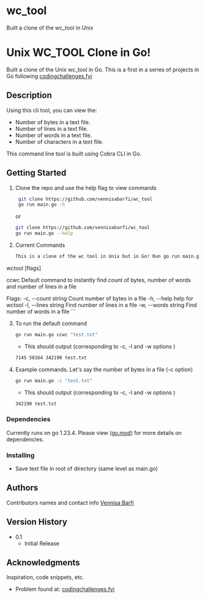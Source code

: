 # wc_tool
Built a clone of the wc_tool in Unix
# Unix WC_TOOL Clone in Go!

Built a clone of the Unix wc_tool in Go. This is a first in a series of projects in Go following [codingchallenges.fyi](https://codingchallenges.fyi/challenges/challenge-wc/)

## Description

Using this cli tool, you can view the:
- Number of bytes in a text file.
- Number of lines in a text file.
- Number of words in a text file.
- Number of characters in a text file.

This command line tool is built using Cobra CLI in Go.

## Getting Started

1. Clone the repo and use the help flag to view commands

   ```sh
    git clone https://github.com/vennisabarfi/wc_tool
    go run main.go -h 
    ```
    or 
    ```sh
    git clone https://github.com/vennisabarfi/wc_tool
    go run main.go --help 
    ``` 

2. Current Commands
    ```sh
   This is a clone of the wc tool in Unix but in Go! Run go run main.go -flag file_name

  wctool [flags]

  ccwc        Default command to instantly find count of bytes, number of words and number of lines in a file

Flags:
  -c, --count string   Count number of bytes in a file
  -h, --help           help for wctool
  -l, --lines string   Find number of lines in a file
  -w, --words string   Find number of words in a file
    ```

3. To run the default command
    ```sh
    go run main.go ccwc "test.txt"
    ``` 
    - This should output (corresponding to -c, -l and -w options )
    ```sh
    7145 58164 342190 test.txt
    ``` 

4. Example commands. Let's say the number of bytes in a file (-c option)
    ```sh
    go run main.go -c "test.txt"
    ``` 
     - This should output (corresponding to -c, -l and -w options )
    ```sh
    342190 test.txt
    ``` 
### Dependencies

Currently runs on go 1.23.4. Please view ([go.mod](https://github.com/vennisabarfi/wc_tool/blob/main/go.mod)) for more details on dependencies.


### Installing

- Save text file in root of directory (same level as main.go)


## Authors

Contributors names and contact info
[Vennisa Barfi](https://github.com/vennisabarfi)

## Version History
* 0.1
    * Initial Release

## Acknowledgments

Inspiration, code snippets, etc.
* Problem found at: [codingchallenges.fyi](https://codingchallenges.fyi/challenges/challenge-wc/)